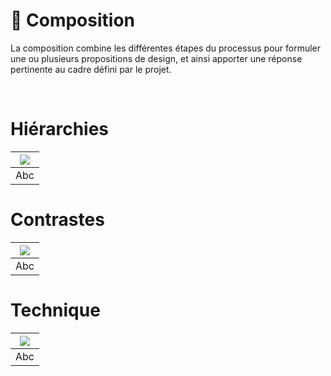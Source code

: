 # 🎼 Composition

La composition combine les différentes étapes du processus pour formuler une ou plusieurs propositions de design, et ainsi apporter une réponse pertinente au cadre défini par le projet.
  
&nbsp;

# Hiérarchies  

|![](links/Variations2.gif) |
|:---:|
| Abc |

# Contrastes  

|![](links/Variations10.gif) |
|:---:|
| Abc |

# Technique  

|![](links/Variations10.gif) |
|:---:|
| Abc |

<!-- ### Sources

- Karl Gerstner, *Kompendium für Alphabeten: Systematik der Schrift*, Sulgen/Frankfurt: Arthur Niggli, 1972 
- Ruedi Rüegg, *Basic Typography: Design with Letters / Typografische Grundlagen mit Schrift*, Zurich: Delta & Spes, 1980  
- Jost Hochuli, *Le détail en typographie*, London: Hyphen Press, 2005 [éd. orig. 1987]   -->

